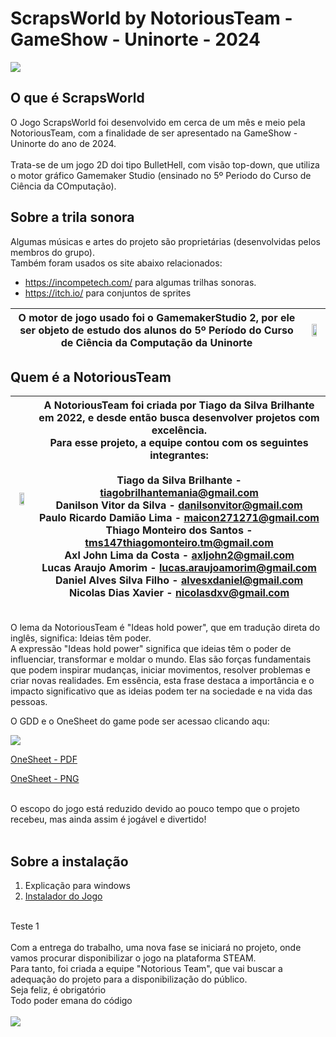 <h1>ScrapsWorld by NotoriousTeam - GameShow - Uninorte - 2024</h1>

<img src="https://i.postimg.cc/0NVvDzzf/imagem-Git1-1-1.png">

<h2>O que é ScrapsWorld</h2>


O Jogo ScrapsWorld foi desenvolvido em cerca de um mês e meio pela NotoriousTeam, com a finalidade de ser apresentado na GameShow - Uninorte do ano de 2024.<br>
<br>
Trata-se de um jogo 2D doi tipo BulletHell, com visão top-down, que utiliza o motor gráfico Gamemaker Studio (ensinado no 5º Periodo do Curso de Ciência da COmputação).<br>

<h2>Sobre a trila sonora</h2>
Algumas músicas e artes do projeto são proprietárias (desenvolvidas pelos membros do grupo).<br>
Também foram usados os site abaixo relacionados:

- <a href="https://incompetech.com/">https://incompetech.com/</a> para algumas trilhas sonoras. 
- <a href="https://itch.io/">https://itch.io/ para conjuntos de sprites</a>

| O motor de jogo usado foi o GamemakerStudio 2, por ele ser objeto de estudo dos alunos do 5º Período do Curso de Ciência da Computação da Uninorte | <img width="65%" src="https://www.google.com/url?sa=i&url=https%3A%2F%2Fcommons.wikimedia.org%2Fwiki%2FFile%3AGameMaker_Studio_2_logo.png&psig=AOvVaw1uCpk4KVYxDb-lrMq6QTck&ust=1716757197859000&source=images&cd=vfe&opi=89978449&ved=0CBIQjRxqFwoTCLDskYnZqYYDFQAAAAAdAAAAABAE"> |
|:--:|----|


<h2>Quem é a NotoriousTeam</h2>

| <img width="65%" src="https://i.postimg.cc/RhpQt5fh/logonotorious.png"> |  A NotoriousTeam foi criada por Tiago da Silva Brilhante em 2022, e desde então busca desenvolver projetos com excelência. <br> Para esse projeto, a equipe contou com os seguintes integrantes: <br><br> Tiago da Silva Brilhante - tiagobrilhantemania@gmail.com<br>Danilson Vitor da Silva - danilsonvitor@gmail.com<br>Paulo Ricardo Damião Lima - maicon271271@gmail.com<br>Thiago Monteiro dos Santos - tms147thiagomonteiro.tm@gmail.com<br>Axl John Lima da Costa - axljohn2@gmail.com<br>Lucas Araujo Amorim - lucas.araujoamorim@gmail.com<br>Daniel Alves Silva Filho - alvesxdaniel@gmail.com<br>Nicolas Dias Xavier - nicolasdxv@gmail.com|
|:--------------:|-----------------------------------------------------|

<br>
O lema da NotoriousTeam é "Ideas hold power", que em tradução direta do inglês, significa: Ideias têm poder.
<br>
A expressão "Ideas hold power" significa que ideias têm o poder de influenciar, transformar e moldar o mundo. Elas são forças fundamentais que podem inspirar mudanças, iniciar movimentos, resolver problemas e criar novas realidades. Em essência, esta frase destaca a importância e o impacto significativo que as ideias podem ter na sociedade e na vida das pessoas.








 
O GDD e o OneSheet do game pode ser acessao clicando aqu:<br>

<img src="https://i.postimg.cc/BZgLFvqw/Spraps-World-Modelo2.png">




<a href="https://drive.google.com/file/d/1bWNoo6TBhiY8tVFYTSsE7a8XYzOcR1Z6/view"> OneSheet - PDF</a>
<br>

<a href="https://drive.google.com/file/d/1RmgqGt3mS9cF0MNxM5ryb-CKNhphs_k7/view"> OneSheet - PNG</a>

<br>
O escopo do jogo está reduzido devido ao pouco tempo que o projeto recebeu, mas ainda assim é jogável e divertido!<br>
<br>
<h2>Sobre a instalação</h2>
<ol>
  <li>Explicação para windows</li>
  <li><a href="https://drive.google.com/file/d/1w1__Z8zodQvb62JC_b_JD1pscE4zPs9k/view?usp=sharing"> Instalador do Jogo </a></li>
</ol>

<br>
Teste 1
<br>
<br>
Com a entrega do trabalho, uma nova fase se iniciará no projeto, onde vamos procurar disponibilizar o jogo na plataforma STEAM.<br>
Para tanto, foi criada a equipe "Notorious Team", que vai buscar a adequação do projeto para a disponibilização do público.

<br>
Seja feliz, é obrigatório<br>
Todo poder emana do código<br>

<br>
<img src="src/res/concept/jogoTela.png">


